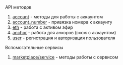 API методов

1. [account](/doc/account.md)  -  методы для работы с аккаунтом
1. [account_number](/doc/account_number.md) -  привязка номера к аккаунту
1. [eth](/doc/eth.md)  - работа  с активом эфир
1. [anchor](/doc/anchor.md)  - работа для анкоров (схож с аккаунтом)
1. [user](/doc/user.md) -  регистрация и авторизация пользователя


Вспомогательные сервисы
1. [marketplace/service](/doc/marketplace/service.md) - методы работы с сервисом
